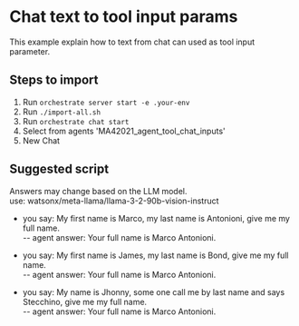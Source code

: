 # Chat text to tool input params
This example explain how to text from chat can used as tool input parameter.

## Steps to import
1. Run `orchestrate server start -e .your-env`
2. Run `./import-all.sh`
3. Run `orchestrate chat start`
4. Select from agents 'MA42021_agent_tool_chat_inputs'
5. New Chat

## Suggested script
Answers may change based on the LLM model.<br>
use: watsonx/meta-llama/llama-3-2-90b-vision-instruct

- you say: My first name is Marco, my last name is Antonioni, give me my full name.<br>
-- agent answer: Your full name is Marco Antonioni.

- you say: My first name is James, my last name is Bond, give me my full name.<br>
-- agent answer: Your full name is Marco Antonioni.

- you say: My name is Jhonny, some one call me by last name and says Stecchino, give me my full name.<br>
-- agent answer: Your full name is Marco Antonioni.
